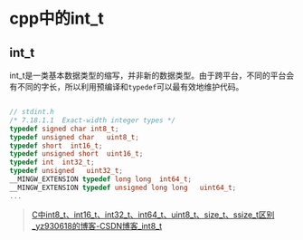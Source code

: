 # cpp中的int_t

## int_t

int_t是一类基本数据类型的缩写，并非新的数据类型。由于跨平台，不同的平台会有不同的字长，所以利用预编译和`typedef`可以最有效地维护代码。

```c

// stdint.h
/* 7.18.1.1  Exact-width integer types */
typedef signed char int8_t;
typedef unsigned char   uint8_t;
typedef short  int16_t;
typedef unsigned short  uint16_t;
typedef int  int32_t;
typedef unsigned   uint32_t;
__MINGW_EXTENSION typedef long long  int64_t;
__MINGW_EXTENSION typedef unsigned long long   uint64_t;
...
```

> [C中int8_t、int16_t、int32_t、int64_t、uint8_t、size_t、ssize_t区别_yz930618的博客-CSDN博客_int8_t](https://blog.csdn.net/yz930618/article/details/84785970)